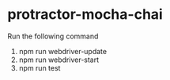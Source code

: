 # protractor-mocha-chai

Run the following command 

1. npm run webdriver-update
2. npm run webdriver-start
3. npm run test